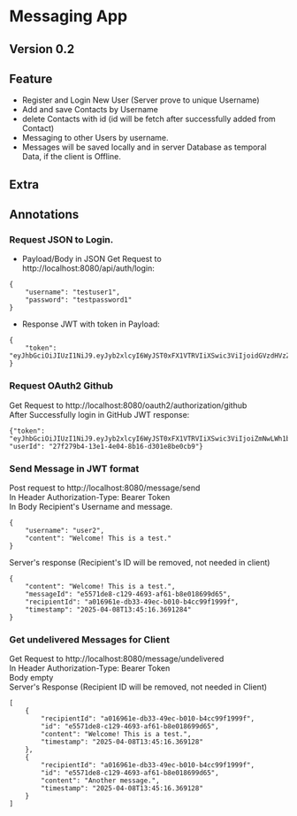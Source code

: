 # Messaging App
## Version 0.2


## Feature
* Register and Login New User (Server prove to unique Username)
* Add and save Contacts by Username
* delete Contacts with id (id will be fetch after successfully added from Contact)
* Messaging to other Users by username.
* Messages will be saved locally and in server Database as temporal Data, if the client is Offline.

## Extra

## Annotations
### Request JSON to Login.
* Payload/Body in JSON Get Request to http://localhost:8080/api/auth/login:
```
{
    "username": "testuser1",
    "password": "testpassword1"
}   
```
* Response JWT with token in Payload:
```
{
    "token": "eyJhbGciOiJIUzI1NiJ9.eyJyb2xlcyI6WyJST0xFX1VTRVIiXSwic3ViIjoidGVzdHVzZXIiLCJpc3MiOiJtZXNzYWdpbmctYXBwLW1hcmZlciIsImlhdCI6MTc0NDA1MzIwMCwiZXhwIjoxNzQ0MTM5NjAwfQ.gMnRPpdmuDvOftVCna0JI5KRFh78xgDnIf_oeHEo6GA"
}
```
### Request OAuth2 Github
Get Request to http://localhost:8080/oauth2/authorization/github  
After Successfully login in GitHub JWT response:
```
{"token": "eyJhbGciOiJIUzI1NiJ9.eyJyb2xlcyI6WyJST0xFX1VTRVIiXSwic3ViIjoiZmNwLWh1bmFuY2UiLCJpc3MiOiJtZXNzYWdpbmctYXBwLW1hcmZlciIsImlhdCI6MTc0NDA5OTc1NywiZXhwIjoxNzQ0MTg2MTU3fQ.xK_1xHXqdym8CIobrymPuAFLhlukK60J_32aaRatI2I",
"userId": "27f279b4-13e1-4e04-8b16-d301e8be0cb9"}
```
### Send Message in JWT format
Post request to http://localhost:8080/message/send  
In Header Authorization-Type: Bearer Token  
In Body Recipient's Username and message.
```
{
    "username": "user2",
    "content": "Welcome! This is a test." 
}
```
Server's response (Recipient's ID will be removed, not needed in client)
```
{
    "content": "Welcome! This is a test.",
    "messageId": "e5571de8-c129-4693-af61-b8e018699d65",
    "recipientId": "a016961e-db33-49ec-b010-b4cc99f1999f",
    "timestamp": "2025-04-08T13:45:16.3691284"
}
```
### Get undelivered Messages for Client
Get Request to http://localhost:8080/message/undelivered  
In Header Authorization-Type: Bearer Token  
Body empty  
Server's Response (Recipient ID will be removed, not needed in Client)
```
[
    {
        "recipientId": "a016961e-db33-49ec-b010-b4cc99f1999f",
        "id": "e5571de8-c129-4693-af61-b8e018699d65",
        "content": "Welcome! This is a test.",
        "timestamp": "2025-04-08T13:45:16.369128"
    },
    {
        "recipientId": "a016961e-db33-49ec-b010-b4cc99f1999f",
        "id": "e5571de8-c129-4693-af61-b8e018699d65",
        "content": "Another message.",
        "timestamp": "2025-04-08T13:45:16.369128"
    }
]
```

